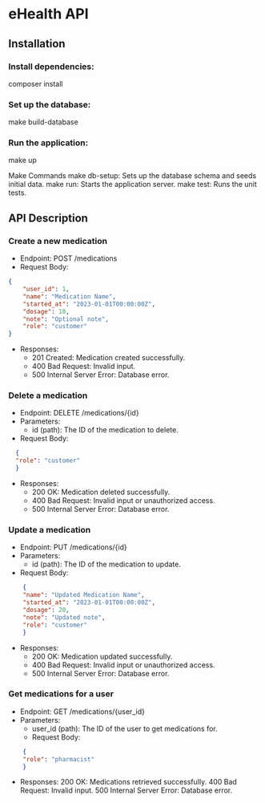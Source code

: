 # eHealth API

## Installation

### Install dependencies:  

composer install

### Set up the database:  
make build-database

### Run the application:
make up

Make Commands
make db-setup: Sets up the database schema and seeds initial data.
make run: Starts the application server.
make test: Runs the unit tests.

## API Description
### Create a new medication
- Endpoint: POST /medications
- Request Body:
```json
{
    "user_id": 1,
    "name": "Medication Name",
    "started_at": "2023-01-01T00:00:00Z",
    "dosage": 10,
    "note": "Optional note",
    "role": "customer"
}
```
- Responses:
    - 201 Created: Medication created successfully.
    - 400 Bad Request: Invalid input.
    - 500 Internal Server Error: Database error.
  
### Delete a medication
- Endpoint: DELETE /medications/{id}
- Parameters: 
  - id (path): The ID of the medication to delete.
- Request Body:
```json
  {
  "role": "customer"
  }
  ```
- Responses:
  - 200 OK: Medication deleted successfully.
   - 400 Bad Request: Invalid input or unauthorized access.
    - 500 Internal Server Error: Database error.
    
### Update a medication
- Endpoint: PUT /medications/{id}
- Parameters:
    - id (path): The ID of the medication to update.
- Request Body:
```json
    {
    "name": "Updated Medication Name",
    "started_at": "2023-01-01T00:00:00Z",
    "dosage": 20,
    "note": "Updated note",
    "role": "customer"
    }
```
- Responses:
    - 200 OK: Medication updated successfully.
    - 400 Bad Request: Invalid input or unauthorized access.
    - 500 Internal Server Error: Database error.
    
### Get medications for a user
- Endpoint: GET /medications/{user_id}
- Parameters:
  - user_id (path): The ID of the user to get medications for.
  - Request Body:
```json
    {
    "role": "pharmacist"
    }
```
- Responses:
    200 OK: Medications retrieved successfully.
    400 Bad Request: Invalid input.
    500 Internal Server Error: Database error.